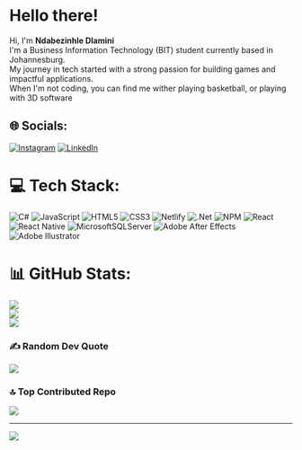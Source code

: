 # Hello there!

Hi, I'm **Ndabezinhle Dlamini**<br/>
I'm a Business Information Technology (BIT) student currently based in Johannesburg. <br/>
My journey in tech started with a strong passion for building games and impactful applications.<br/>
When I'm not coding, you can find me wither playing basketball, or playing with 3D software


## 🌐 Socials:
[![Instagram](https://img.shields.io/badge/Instagram-%23E4405F.svg?logo=Instagram&logoColor=white)](https://instagram.com/mqheled) [![LinkedIn](https://img.shields.io/badge/LinkedIn-%230077B5.svg?logo=linkedin&logoColor=white)](https://linkedin.com/in/ndabezinhledlamini) 

# 💻 Tech Stack:
![C#](https://img.shields.io/badge/c%23-%23239120.svg?style=for-the-badge&logo=csharp&logoColor=white) ![JavaScript](https://img.shields.io/badge/javascript-%23323330.svg?style=for-the-badge&logo=javascript&logoColor=%23F7DF1E) ![HTML5](https://img.shields.io/badge/html5-%23E34F26.svg?style=for-the-badge&logo=html5&logoColor=white) ![CSS3](https://img.shields.io/badge/css3-%231572B6.svg?style=for-the-badge&logo=css3&logoColor=white) ![Netlify](https://img.shields.io/badge/netlify-%23000000.svg?style=for-the-badge&logo=netlify&logoColor=#00C7B7) ![.Net](https://img.shields.io/badge/.NET-5C2D91?style=for-the-badge&logo=.net&logoColor=white) ![NPM](https://img.shields.io/badge/NPM-%23CB3837.svg?style=for-the-badge&logo=npm&logoColor=white) ![React](https://img.shields.io/badge/react-%2320232a.svg?style=for-the-badge&logo=react&logoColor=%2361DAFB) ![React Native](https://img.shields.io/badge/react_native-%2320232a.svg?style=for-the-badge&logo=react&logoColor=%2361DAFB) ![MicrosoftSQLServer](https://img.shields.io/badge/Microsoft%20SQL%20Server-CC2927?style=for-the-badge&logo=microsoft%20sql%20server&logoColor=white) ![Adobe After Effects](https://img.shields.io/badge/Adobe%20After%20Effects-9999FF.svg?style=for-the-badge&logo=Adobe%20After%20Effects&logoColor=white) ![Adobe Illustrator](https://img.shields.io/badge/adobe%20illustrator-%23FF9A00.svg?style=for-the-badge&logo=adobe%20illustrator&logoColor=white)
# 📊 GitHub Stats:
![](https://github-readme-stats.vercel.app/api?username=MqheleD&theme=dark&hide_border=false&include_all_commits=false&count_private=false)<br/>
![](https://nirzak-streak-stats.vercel.app/?user=MqheleD&theme=dark&hide_border=false)<br/>
![](https://github-readme-stats.vercel.app/api/top-langs/?username=MqheleD&theme=dark&hide_border=false&include_all_commits=false&count_private=false&layout=compact)

### ✍️ Random Dev Quote
![](https://quotes-github-readme.vercel.app/api?type=horizontal&theme=dark)

### 🔝 Top Contributed Repo
![](https://github-contributor-stats.vercel.app/api?username=MqheleD&limit=5&theme=dark&combine_all_yearly_contributions=true)

---
[![](https://visitcount.itsvg.in/api?id=NdabezinhleDlamini&icon=0&color=0)](https://visitcount.itsvg.in)

  
<!-- Proudly created with GPRM ( https://gprm.itsvg.in ) -->
